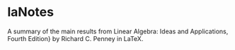# laNotes
A summary of the main results from Linear Algebra: Ideas and Applications, Fourth Edition} by Richard C. Penney in LaTeX.
